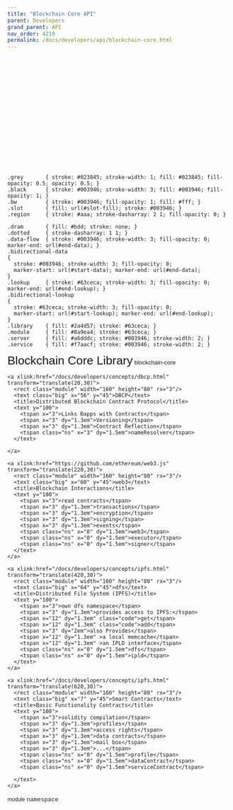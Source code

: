 ```yaml
---
title: "Blockchain Core API"
parent: Developers
grand_parent: API
nav_order: 4210
permalink: /docs/developers/api/blockchain-core.html
---
```


<!--
  TODO:
    - refactor overview image
-->

<svg id="blockchain-core" version="1.1" width="100%" viewBox="0 0 800 400" xmlns="http://www.w3.org/2000/svg" xmlns:xlink="http://www.w3.org/1999/xlink">
  <defs>
    <marker id="start-data" style="stroke: #003946; fill: #003946;" viewBox="0 0 10 10" refX="10" refY="5" markerUnits="strokeWidth" markerWidth="4" markerHeight="3" orient="auto">
      <path d="M 0 5 L 10 10 L 10 0 z"/>
    </marker>
    <marker id="end-data" style="stroke: #003946; fill: #003946;" viewBox="0 0 10 10" refX="0" refY="5" markerUnits="strokeWidth" markerWidth="4" markerHeight="3" orient="auto">
      <path d="M 0 0 L 10 5 L 0 10 z"/>
    </marker>
    <marker id="start-lookup" style="stroke: #63ceca; fill: #63ceca;" viewBox="0 0 10 10" refX="10" refY="5" markerUnits="strokeWidth" markerWidth="4" markerHeight="3" orient="auto">
      <path d="M 0 5 L 10 10 L 10 0 z"/>
    </marker>
    <marker id="end-lookup" style="stroke: #63ceca; fill: #63ceca;" viewBox="0 0 10 10" refX="0" refY="5" markerUnits="strokeWidth" markerWidth="4" markerHeight="3" orient="auto">
      <path d="M 0 0 L 10 5 L 0 10 z"/>
    </marker>
  </defs>
  <style type="text/css">
    a#belt rect { fill: url(#slot-fill); stroke: #003946; }
    text        { font: 10pt "Verdana", sans-serif; stroke: #003946; fill: #003946; }
    text.big    { font-size: 12pt; font-weight: bold; }
    text.small  { font-size: 9pt; }
    text.bold   { font-weight: bold; }
    text.white  { stroke: #fff; stroke-width: 1; fill: #fff; }
    text.code,
    tspan.code  { font: 9pt "Courier", monospace; stroke: #003946; fill: #003946; }
    text.ns,
    tspan.ns    { font: 10pt "Courier", monospace; stroke: #ef7fb9; fill: #ef7fb9; }

    .grey       { stroke: #023845; stroke-width: 1; fill: #023845; fill-opacity: 0.5; opacity: 0.5; }
    .black      { stroke: #003946; stroke-width: 3; fill: #003946; fill-opacity: 1; }
    .bw         { stroke: #003946; fill-opacity: 1; fill: #fff; }
    .slot       { fill: url(#slot-fill); stroke: #003946; }
    .region     { stroke: #aaa; stroke-dasharray: 2 1; fill-opacity: 0; }

    .dram       { fill: #bdd; stroke: none; }
    .dotted     { stroke-dasharray: 1 1; }
    .data-flow  { stroke: #003946; stroke-width: 3; fill-opacity: 0; marker-end: url(#end-data); }
    .bidirectional-data
    {
      stroke: #003946; stroke-width: 3; fill-opacity: 0;
      marker-start: url(#start-data); marker-end: url(#end-data);
    }
    .lookup     { stroke: #63ceca; stroke-width: 3; fill-opacity: 0; marker-end: url(#end-lookup); }
    .bidirectional-lookup
    {
      stroke: #63ceca; stroke-width: 3; fill-opacity: 0;
      marker-start: url(#start-lookup); marker-end: url(#end-lookup);
    }
    .library    { fill: #2a4d57; stroke: #63ceca; }
    .module     { fill: #8a9ea4; stroke: #63ceca; }
    .server     { fill: #a6dddc; stroke: #003946; stroke-width: 2; }
    .service    { fill: #f7aacf; stroke: #003946; stroke-width: 2; }

  </style>

  <a xlink:href="https://github.com/evannetwork/api-blockchain-core">
   <text x="240" y="20" style="font-size: 20pt;">Blockchain Core Library</text>
  </a>
  <g transform="translate(0,80)">
    <title>Blockchain Core Library</title>
    <rect class="bw dotted" width="800" height="320"/>
    <a xlink:href="https://github.com/evannetwork/api-blockchain-core">
      <text x="350" y="20">blockchain-core</text>
    </a>
    <text class="grey small" x="76" y="230"></text>

    <a xlink:href="/docs/developers/concepts/dbcp.html" transform="translate(20,30)">
      <rect class="module" width="160" height="80" rx="3"/>
      <text class="big" x="56" y="45">DBCP</text>
      <title>Distributed Blockchain Contract Protocol</title>
      <text y="100">
        <tspan x="3">Links Ðapps with Contracts</tspan>
        <tspan x="3" dy="1.3em">Versioning</tspan>
        <tspan x="3" dy="1.3em">Contract Reflection</tspan>
        <tspan class="ns" x="3" dy="1.5em">nameResolver</tspan>
      </text>

    </a>

    <a xlink:href="https://github.com/ethereum/web3.js" transform="translate(220,30)">
      <rect class="module" width="160" height="80" rx="3"/>
      <text class="big" x="60" y="45">web3</text>
      <title>Blockchain Interactions</title>
      <text y="100">
        <tspan x="3">read contracts</tspan>
        <tspan x="3" dy="1.3em">transactions</tspan>
        <tspan x="3" dy="1.3em">encryption</tspan>
        <tspan x="3" dy="1.3em">signing</tspan>
        <tspan x="3" dy="1.3em">events</tspan>
        <tspan class="ns" x="0" dy="1.5em">web3</tspan>
        <tspan class="ns" x="0" dy="1.5em">executor</tspan>
        <tspan class="ns" x="0" dy="1.5em">signer</tspan>
      </text>
    </a>

    <a xlink:href="/docs/developers/concepts/ipfs.html" transform="translate(420,30)">
      <rect class="module" width="160" height="80" rx="3"/>
      <text class="big" x="64" y="45">dfs</text>
      <title>Distributed File System (IPFS)</title>
      <text y="100">
        <tspan x="3">own dfs namespace</tspan>
        <tspan x="3" dy="1.3em">provides access to IPFS:</tspan>
        <tspan x="12" dy="1.3em" class="code">get</tspan>
        <tspan x="12" dy="1.3em" class="code">add</tspan>
        <tspan x="3" dy="2em">also Provides</tspan>
        <tspan x="12" dy="1.3em" >a local memcache</tspan>
        <tspan x="12" dy="1.3em" >an IPLD interface</tspan>
        <tspan class="ns" x="0" dy="1.5em">dfs</tspan>
        <tspan class="ns" x="0" dy="1.5em">ipld</tspan>
      </text>
    </a>

    <a xlink:href="/docs/developers/concepts/ipfs.html" transform="translate(620,30)">
      <rect class="module" width="160" height="80" rx="3"/>
      <text class="big" x="7" y="45">Smart Contracts</text>
      <title>Basic Functionality Contracts</title>
      <text y="100">
        <tspan x="3">solidity compilation</tspan>
        <tspan x="3" dy="1.3em">profiles</tspan>
        <tspan x="3" dy="1.3em">access rights</tspan>
        <tspan x="3" dy="1.3em">data contracts</tspan>
        <tspan x="3" dy="1.3em">mail box</tspan>
        <tspan x="3" dy="1.3em">...</tspan>
        <tspan class="ns" x="0" dy="1.5em">profile</tspan>
        <tspan class="ns" x="0" dy="1.5em">dataContract</tspan>
        <tspan class="ns" x="0" dy="1.5em">serviceContract</tspan>

      </text>
    </a>
  </g>

  <g id="legend" transform="translate(20, 40)">
    <rect class="module" width="20" height="20"/>
    <text class="small" x="30" y="15">module</text>
    <text class="ns" x="140" y="15">namespace</text>
    <!--
    <circle class="service" cy="10" cx="120" r="10"/>
    <text class="small" x="140" y="15">service</text>
    <rect class="library" x="230" width="20" height="20"/>
    <text class="small" x="260" y="15">library</text>

    <path class="data-flow" d="M 340 10 h 20"/>
    <text class="small" x="380" y="15">network requests</text>
    <path class="lookup" d="M 510 10 h 20"/>
    <text class="small" x="550" y="15">synchronizes</text>
    -->
  </g>

</svg>

The [Blockchain Core Library](https://github.com/evannetwork/api-blockchain-core) is the central tool used in all development with evan.network. It is actually a collection of own functionality, and wrappers around 3rd party core functionality like blockchain transactions and distributed file system operations.

The full [API documentation](https://ipfs.test.evan.network/ipns/QmYmsPTdPPDLig6gKB1wu1De4KJtTqAXFLF1498umYs4M6) shows the actual exposed sub-namespaces in the blockchain core module are a little more fine-grained.
